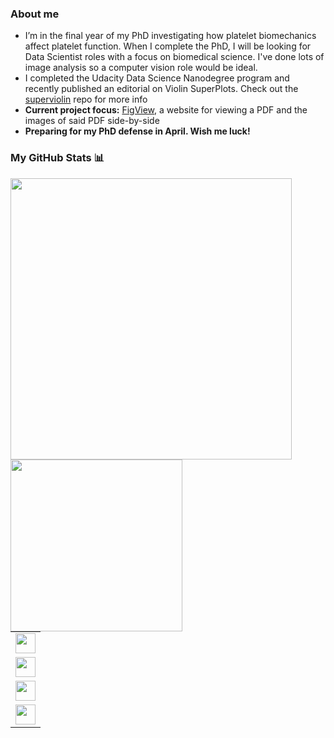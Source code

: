 <h3>About me</h3>
<ul>
  <li>I’m in the final year of my PhD investigating how platelet biomechanics affect platelet function. When I complete the PhD, I will be looking for Data Scientist roles with a focus on biomedical science. I've done lots of image analysis so a computer vision role would be ideal.</li>
  <li>I completed the Udacity Data Science Nanodegree program and recently published an editorial on Violin SuperPlots. Check out the 
    <a href="https://github.com/kynnemall/superviolin">superviolin</a> repo for more info</li>
  <li><strong>Current project focus:</strong> <a href="https://www.figview.com">FigView</a>, a website for viewing a PDF and the images of said PDF side-by-side</li>
  <li><strong>Preparing for my PhD defense in April. Wish me luck!</strong></li>
</ul>
<h3>My GitHub Stats 📊</h3>
<a href="https://github.com/anuraghazra/github-readme-stats">
  <img align="left" width="450px" src="https://github-readme-stats.vercel.app/api?username=kynnemall&count_private=true&show_icons=true&theme=radical">
</a>
<a href="https://github.com/anuraghazra/convoychat">
  <img align="left" width="275px" src="https://github-readme-stats.vercel.app/api/top-langs/?username=kynnemall">
</a>
<table>
  <tr>
    <td>
      <a href="https://scholar.google.com/citations?user=3VizoREAAAAJ&hl=en&oi=ao">
        <img align="center" height="32px" src="https://cdn.jsdelivr.net/npm/simple-icons@3.13.0/icons/googlescholar.svg">
      </a>
    </td>
  </tr>
  <tr>
    <td>  
      <a href= "https://www.researchgate.net/profile/Martin-Kenny">
        <img align="center" height="32px" src="https://cdn.jsdelivr.net/npm/simple-icons@3.13.0/icons/researchgate.svg">
      </a>
    </td>
  <tr>
    <td>
      <a href="https://twitter.com/martinplatelet">
        <img align="center" height="32px" src="https://cdn.jsdelivr.net/npm/simple-icons@v3/icons/twitter.svg">
      </a>
    </td>
  </tr>
  <tr>
    <td>
      <a href= "https://www.linkedin.com/in/martin-kenny-3ab42853/">
        <img align="center" height="32px" src="https://cdn.jsdelivr.net/npm/simple-icons@v3/icons/linkedin.svg">
      </a>
    </td>
  </tr>
</table>
